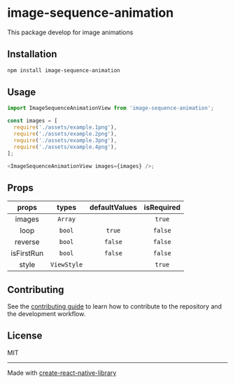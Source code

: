 # image-sequence-animation

This package develop for image animations

## Installation

```sh
npm install image-sequence-animation
```

## Usage

```js
import ImageSequenceAnimationView from 'image-sequence-animation';

const images = [
  require('./assets/example.1png'),
  require('./assets/example.2png'),
  require('./assets/example.3png'),
  require('./assets/example.4png'),
];

<ImageSequenceAnimationView images={images} />;
```

## Props

|   props    |    types    | defaultValues | isRequired |
| :--------: | :---------: | :-----------: | :--------: |
|   images   |   `Array`   |               |   `true`   |
|    loop    |   `bool`    |    `true`     |  `false`   |
|  reverse   |   `bool`    |    `false`    |  `false`   |
| isFirstRun |   `bool`    |    `false`    |  `false`   |
|   style    | `ViewStyle` |               |   `true`   |

## Contributing

See the [contributing guide](CONTRIBUTING.md) to learn how to contribute to the repository and the development workflow.

## License

MIT

---

Made with [create-react-native-library](https://github.com/callstack/react-native-builder-bob)
